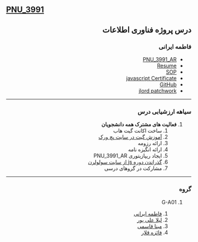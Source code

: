 ## [PNU_3991](https://github.com/AliRazavi-edu/PNU_3991#TOC)

<div dir="rtl">


## درس پروژه فناوری اطلاعات

### فاطمه ایرانی
- [PNU_3991_AR](https://github.com/Fatemeh7720/PNU_3991_AR.git)
- [Resume](https://fatemeh7720.github.io/RESUME/) 
- [SOP](https://fatemeh7720.github.io/SOP/)
- [javascript Certificate](JS.pdf)
- [GitHub](https://github.com/Fatemeh7720)
- [jlord patchwork](jlord.png)
--------------------------
### سیاهه ارزشیابی درس

1. **فعالیت های مشترک همه دانشجویان**
    1. ساخت اکانت گیت هاب
    2. [آموزش گیت در سایت پچ ورک](http://jlord.us/patchwork/)
    3. ارائه رزومه
    4. ارائه انگیزه نامه
    5. ایجاد ریپازیتوری PNU_3991_AR
    6. [گذراندن دوره js از سایت سولولرن](http://Sololearn.com)
    7. مشارکت در گروهای درسی


    
-------------------------

### گروه

1. G-A01
     
    1. [فاطمه ایرانی](https://github.com/Fatemeh7720/PNU_3991_AR.git)
    1. [لیلا علی پور](https://github.com/leilaalipour/PNU_3991_AR)
    1. [مینا قاسمی](https://github.com/minaghasemi7)      
    1. [فائزه قلار](https://github.com/faeze-qlr/PNU_3991_AR)

</div>
